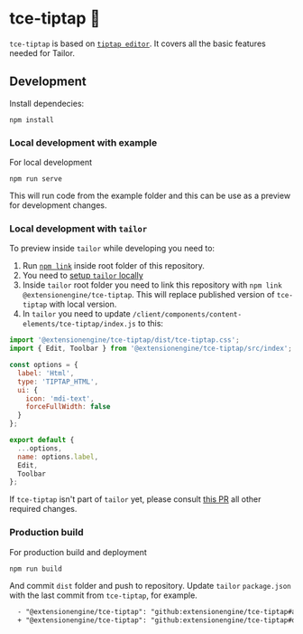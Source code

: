 # tce-tiptap 🚧

`tce-tiptap` is based on [`tiptap editor`](https://www.tiptap.dev/). It covers all the basic features needed for Tailor. 

## Development 
Install dependecies:
```
npm install
```

### Local development with example
For local development 
```
npm run serve
```
This will run code from the example folder and this can be use as a preview for development changes. 

### Local development with `tailor`

To preview inside `tailor` while developing you need to: 
1. Run [`npm link`](https://docs.npmjs.com/cli/v7/commands/npm-link) inside root folder of this repository. 
2. You need to [setup `tailor` locally ](https://github.com/ExtensionEngine/tailor#setup)
3. Inside `tailor` root folder you need to link this repository with `npm link @extensionengine/tce-tiptap`. This will replace published version of `tce-tiptap` with local version. 
4. In `tailor` you need to update `/client/components/content-elements/tce-tiptap/index.js` to this: 
```js
import '@extensionengine/tce-tiptap/dist/tce-tiptap.css';
import { Edit, Toolbar } from '@extensionengine/tce-tiptap/src/index';

const options = {
  label: 'Html',
  type: 'TIPTAP_HTML',
  ui: {
    icon: 'mdi-text',
    forceFullWidth: false
  }
};

export default {
  ...options,
  name: options.label,
  Edit,
  Toolbar
};
```
If `tce-tiptap` isn't part of `tailor` yet, please consult [this PR](https://github.com/ExtensionEngine/tailor/pull/835/files) all other required changes. 

### Production build
For production build and deployment
```
npm run build
```
And commit `dist` folder and push to repository. Update `tailor` `package.json` with the last commit from `tce-tiptap`, for example. 
```diff
  - "@extensionengine/tce-tiptap": "github:extensionengine/tce-tiptap#af04747",
  + "@extensionengine/tce-tiptap": "github:extensionengine/tce-tiptap#d978684",
```
